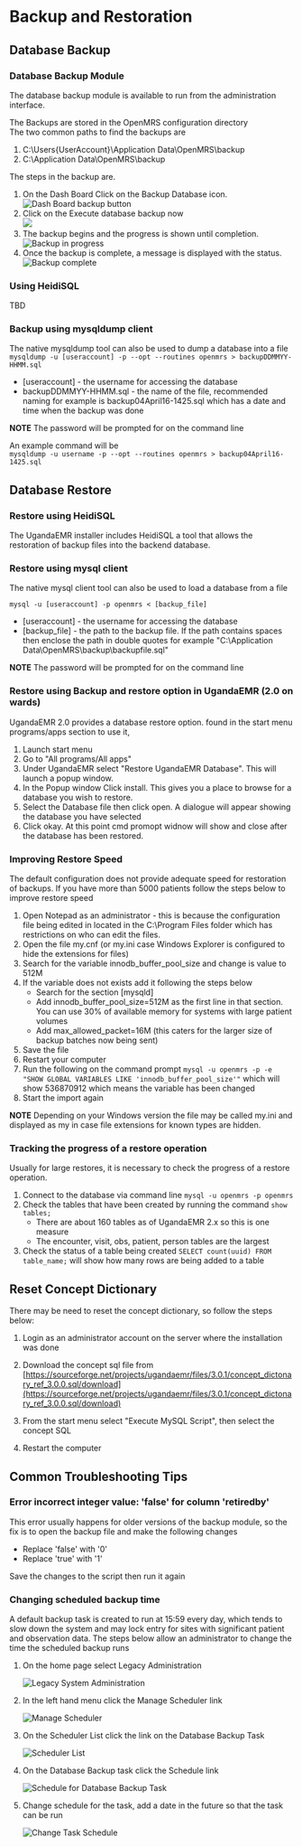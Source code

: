 # Backup and Restoration

## Database Backup

### Database Backup Module

The database backup module is available to run from the administration interface.

The Backups are stored in the OpenMRS configuration directory  
The two common paths to find the backups are  
1. C:\Users{UserAccount}\Application Data\OpenMRS\backup  
2. C:\Application Data\OpenMRS\backup

The steps in the backup are.  
1. On the Dash Board Click on the Backup Database icon.  
![Dash Board backup button](../images/backup1.0.jpg)  
2. Click on the Execute database backup now  
![](../images/backup2.jpg)  
3. The backup begins and the progress is shown until completion.  
![Backup in progress](../images/backup3.jpg)  
4. Once the backup is complete, a message is displayed with the status.  
![Backup complete](../images/backup4.jpg)

### Using HeidiSQL

TBD

### Backup using mysqldump client

The native mysqldump tool can also be used to dump a database into a file  
`mysqldump -u [useraccount] -p --opt --routines openmrs > backupDDMMYY-HHMM.sql`

* \[useraccount\] - the username for accessing the database
* backupDDMMYY-HHMM.sql - the name of the file, recommended naming for example is backup04April16-1425.sql which has a date and time when the backup was done

**NOTE** The password will be prompted for on the command line

An example command will be  
`mysqldump -u username -p --opt --routines openmrs > backup04April16-1425.sql`

## Database Restore

### Restore using HeidiSQL

The UgandaEMR installer includes HeidiSQL a tool that allows the restoration of backup files into the backend database.

### Restore using mysql client

The native mysql client tool can also be used to load a database from a file

`mysql -u [useraccount] -p openmrs < [backup_file]`

* \[useraccount\] - the username for accessing the database
* \[backup\_file\] - the path to the backup file. If the path contains spaces then enclose the path in double quotes for example "C:\Application Data\OpenMRS\backup\backupfile.sql"

**NOTE** The password will be prompted for on the command line

### **Restore using Backup and restore option in UgandaEMR \(2.0 on wards\)**

UgandaEMR 2.0 provides a database restore option. found in the start menu programs/apps section to use it,

1. Launch start menu 
2. Go to "All programs/All apps"
3. Under UgandaEMR select "Restore UgandaEMR Database". This will launch a popup window.
4. In the Popup window Click install. This gives  you a place to browse for a database you wish to restore.
5. Select the Database file then click open. A dialogue will appear showing the database you have selected
6. Click okay.  At this point cmd promopt widnow will show and close after the database has been restored.

### Improving Restore Speed

The default configuration does not provide adequate speed for restoration of backups. If you have more than 5000 patients follow the steps below to improve restore speed

1. Open Notepad as an administrator - this is because the configuration file being edited in located in the C:\Program Files folder which has restrictions on who can edit the files. 
2. Open the file my.cnf \(or my.ini case Windows Explorer is configured to hide the extensions for files\)
3. Search for the variable innodb\_buffer\_pool\_size and change is value to 512M
4. If the variable does not exists add it following the steps below
   * Search for the section \[mysqld\]
   * Add innodb\_buffer\_pool\_size=512M as the first line in that section. You can use 30% of available memory for systems with large patient volumes 
   * Add max\_allowed\_packet=16M \(this caters for the larger size of backup batches now being sent\) 
5. Save the file
6. Restart your computer 
7. Run the following on the command prompt `mysql -u openmrs -p -e "SHOW GLOBAL VARIABLES LIKE 'innodb_buffer_pool_size'"` which will show 536870912 which means the variable has been changed 
8. Start the import again 

 **NOTE** Depending on your Windows version the file may be called my.ini and displayed as my in case file extensions for known types are hidden.

### Tracking the progress of a restore operation

Usually for large restores, it is necessary to check the progress of a restore operation.

1. Connect to the database via command line `mysql -u openmrs -p openmrs`
2. Check the tables that have been created by running the command `show tables;`
   * There are about 160 tables as of UgandaEMR 2.x so this is one measure 
   * The encounter, visit, obs, patient, person tables are the largest 
3. Check the status of a table being created `SELECT count(uuid) FROM table_name;` will show how many rows are being added to a table 

## Reset Concept Dictionary
There may be need to reset the concept dictionary, so follow the steps below:

1. Login as an administrator account on the server where the installation was done

2. Download the concept sql file from [https://sourceforge.net/projects/ugandaemr/files/3.0.1/concept_dictonary_ref_3.0.0.sql/download](https://sourceforge.net/projects/ugandaemr/files/3.0.1/concept_dictonary_ref_3.0.0.sql/download)

3. From the start menu select "Execute MySQL Script", then select the concept SQL 

5. Restart the computer

## Common Troubleshooting Tips

### Error incorrect integer value: 'false' for column 'retiredby'

This error usually happens for older versions of the backup module, so the fix is to open the backup file and make the following changes

* Replace 'false' with '0'
* Replace 'true' with '1'

Save the changes to the script then run it again

### Changing scheduled backup time

A default backup task is created to run at 15:59 every day, which tends to slow down the system and may lock entry for sites with significant patient and observation data. The steps below allow an administrator to change the time the scheduled backup runs

1. On the home page select Legacy Administration 

   ![Legacy System Administration](../images/Legacy_system_admin.png)

2. In the left hand menu click the Manage Scheduler link

   ![Manage Scheduler](../.gitbook/assets/manage_scheduler%20%281%29.png)

3. On the Scheduler List click the link on the Database Backup Task

   ![Scheduler List](../.gitbook/assets/scheduled_task_list%20%281%29.png)

4. On the Database Backup task click the Schedule link 

   ![Schedule for Database Backup Task](../.gitbook/assets/database_backup_task%20%281%29.png)

5. Change schedule for the task, add a date in the future so that the task can be run 

   ![Change Task Schedule](../.gitbook/assets/database_backup_task_schedule%20%281%29.png)

